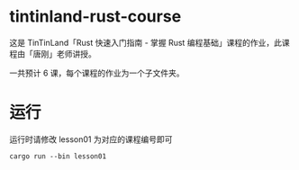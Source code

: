 # tintinland-rust-course

这是 TinTinLand「Rust 快速入门指南 - 掌握 Rust 编程基础」课程的作业，此课程由「唐刚」老师讲授。

一共预计 6 课，每个课程的作业为一个子文件夹。

# 运行

运行时请修改 lesson01 为对应的课程编号即可

```shell
cargo run --bin lesson01
```